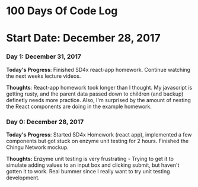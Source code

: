 # 100 Days Of Code Log
# Start Date: December 28, 2017

### Day 1: December 31, 2017 
<!-- ##### (delete me or comment me out) -->

**Today's Progress**: Finished SD4x react-app homework. Continue watching the next weeks lecture videos. 

**Thoughts**: React-app homework took longer than I thought. My javascript is getting rusty, and the parent data passed down to children (and backup) definetly needs more practice. Also, I'm surprised by the amount of nesting the React components are doing in the example homework. 

<!-- **Link(s) to work**
1. [Find the Longest Word in a String](https://www.freecodecamp.com/challenges/find-the-longest-word-in-a-string)
2. [Title Case a Sentence](https://www.freecodecamp.com/challenges/title-case-a-sentence) -->

### Day 0: December 28, 2017 
<!-- ##### (delete me or comment me out) -->

**Today's Progress**: Started SD4x Homework (react app), implemented a few components but got stuck on enzyme unit testing for 2 hours. Finished the Chingu Network mockup.

**Thoughts:** Enzyme unit testing is very frustrating - Trying to get it to simulate adding values to an input box and clicking submit, but haven't gotten it to work. Real bummer since I really want to try unit testing development.

<!-- **Link to work:** [Calculator App](http://www.example.com) -->

